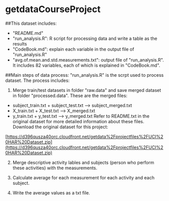 # getdataCourseProject

##This dataset includes:
- "README.md"
- "run_analysis.R": R script for processing data and write a table as the results
- "CodeBook.md": explain each variable in the output file of "run_analysis.R"
- "avg.of.mean.and.std.measurements.txt": output file of "run_analysis.R". It
includes 82 variables, each of which is explained in "CodeBook.md". 

##Main steps of data process:
"run_analysis.R" is the scrpt used to process dataset. The process
includes:


1. Merge train/test datasets in folder "raw.data" and save
merged dataset in folder "processed.data". These are the
merged files:
  * subject_train.txt + subject_test.txt --> subject_merged.txt
  * X_train.txt + X_test.txt --> X_merged.txt
  * y_train.txt + y_test.txt --> y_merged.txt
Refer to README.txt in the original dataset for more detailed information
about these files. Download the original dataset for
this project:

[https://d396qusza40orc.cloudfront.net/getdata%2Fprojectfiles%2FUCI%20HAR%20Dataset.zip](https://d396qusza40orc.cloudfront.net/getdata%2Fprojectfiles%2FUCI%20HAR%20Dataset.zip)

2. Merge descriptive activity lables and subjects (person who perform
these activities) with the measurements.

3. Calculate average for each measurement for each activity and each
subject.

4. Write the average values as a txt file.
